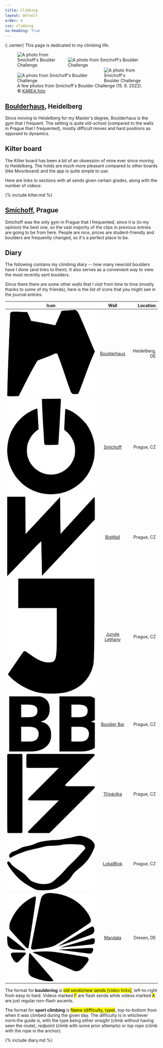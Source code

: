 ```yaml
---
title: Climbing
layout: default
order: 4
css: climbing
no-heading: True
---
```


{:.center}
This page is dedicated to my climbing life.

<figure>
	<div class="row">
		<img style="flex:38.4%; max-width: 38.4%;" src="/climbing/photos/2022-06-15-2.webp" alt="A photo from Smíchoff's Boulder Challenge">
		<img style="flex:57.6%; max-width: 57.6%;" src="/climbing/photos/2022-06-15-1.webp" alt="A photo from Smíchoff's Boulder Challenge">
	</div>
	<div class="row">
		<img style="flex:66.47%; max-width: 66.47%;" src="/climbing/photos/2022-06-15-3.webp" alt="A photo from Smíchoff's Boulder Challenge">
		<img style="flex:29.53%; max-width: 29.53%;" src="/climbing/photos/2022-06-15-4.webp" alt="A photo from Smíchoff's Boulder Challenge">
	</div>
	<figcaption>A few photos from Smíchoff's Boulder Challenge (15. 6. 2022).<br>© <a href="https://instagram.com/kareafoto">KAREA foto</a></figcaption>
</figure>

## [Boulderhaus](https://www.boulderhaus.net/), Heidelberg
Since moving to Heidelberg for my Master's degree, Boulderhaus is the gym that I frequent.
The setting is quite old-school (compared to the walls in Prague that I frequented), mostly difficult moves and hard positions as opposed to dynamics.

## Kilter board
The Kilter board has been a bit of an obsession of mine ever since moving to Heidelberg.
The holds are much more pleasant compared to other boards (like Moonboard) and the app is quite simple to use.

Here are links to sections with all sends given certain grades, along with the number of videos:

{% include kilter.md %}

## [Smíchoff](https://www.lezeckecentrum.cz/cs/), Prague
Smíchoff was the only gym in Prague that I frequented, since it is (in my opinion) the best one, so the vast majority of the clips in previous entries are going to be from here.
People are nice, prices are student-friendly and boulders are frequently changed, so it's a perfect place to be.

## Diary
The following contains my climbing diary -- how many new/old boulders have I done (and links to them). It also serves as a convenient way to view the most recently sent boulders.

Since there there are some other walls that I visit from time to time (mostly thanks to some of my friends), here is the list of icons that you might see in the journal entries:

| Icon                                                                                                            | Wall                                               | Location       |
| :-:                                                                                                             | :-:                                                | --:            |
| <img alt='Boulderhaus wall icon' class='climbing-wall-logo-middle' src='/climbing/wall-logos/boulderhaus.svg'/> | [Boulderhaus](https://www.boulderhaus.net/)        | Heidelberg, DE |
| <img alt='Smíchoff wall icon' class='climbing-wall-logo-middle' src='/climbing/wall-logos/smichoff.svg'/>       | [Smíchoff](https://www.lezeckecentrum.cz/cs/)      | Prague, CZ     |
| <img alt='BigWall wall icon' class='climbing-wall-logo-middle' src='/climbing/wall-logos/bigwall.svg'/>         | [BigWall](https://www.big-wall.cz/)                | Prague, CZ     |
| <img alt='Jungle Letňany wall icon' class='climbing-wall-logo-middle' src='/climbing/wall-logos/jungle.svg'/>   | [Jungle Letňany](https://www.jungleletnany.cz/)    | Prague, CZ     |
| <img alt='Boulder Bar wall icon' class='climbing-wall-logo-middle' src='/climbing/wall-logos/boulder-bar.svg'/> | [Boulder Bar](https://www.boulder.cz/)             | Prague, CZ     |
| <img alt='Třináctka wall icon' class='climbing-wall-logo-middle' src='/climbing/wall-logos/trinactka.svg'/>     | [Třináctka](http://stenastodulky.cz/)              | Prague, CZ     |
| <img alt='LokalBlok wall icon' class='climbing-wall-logo-middle' src='/climbing/wall-logos/lokalblok.svg'/>     | [LokalBlok](http://www.lokalblok.cz/lezecka-stena) | Prague, CZ     |
| <img alt='Mandalawall icon' class='climbing-wall-logo-middle' src='/climbing/wall-logos/mandala.svg'/>          | [Mandala](https://boulderhalle-dresden.de/)        | Dresen, DE     |

The format for **bouldering** is <mark class="climbing-diary-record climbing-black climbing-black-text">old sends/<span class="underline">new sends</span> [<a>video links</a>]</mark>, left-to-right from easy to hard.
Videos marked <mark class="climbing-diary-record climbing-other climbing-other-text"><a>F</a></mark> are flash sends while videos marked <mark class="climbing-diary-record climbing-other climbing-other-text"><a>A</a></mark> are just regular non-flash ascents.

The format for **sport climbing** is <mark class="climbing-diary-record climbing-other climbing-other-text">Name (difficulty, type)</mark>, top-to-bottom from when it was climbed during the given day. The difficulty is in whichever norm the guide is, with the type being either _onsight_ (climb without having seen the route), _redpoint_ (climb with some prior attempts) or _top rope_ (climb with the rope in the anchor).

{% include diary.md %}
